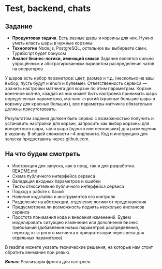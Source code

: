 # Test, backend, chats

## Задание

- **Продуктовая задача.** Есть разные шары и корзины для них. Нужно уметь класть шары в нужные корзины
- **Технологии** Node.js, PostgreSQL, остальное вы выбираете сами. TypeScript будет бонусом
- **Аналог бизнес-логики, имеющий смысл** Задание является сильно упрощённым и абстрагированным вариантом распределения чатов на операторов

У шаров есть набор параметров: цвет, размер и т.д. (несколько на ваш выбор, пусть будут и enum и булевые). Ответственность сервиса — хранить настройки матчинга для корзин по этим параметрам. Корзин конечное кол-во, каждая из них может быть настроена принимать шары определенных параметров, матчинг строгий (красные большие шары в корзину для красных больших), все параметры матчинга обязательно должны присутствовать.

Результатом задания должен быть сервис с возможностью получить и установить настройки для корзин, запросить как выбор корзины для конкретного шара, так и шара (одного или нескольких) для размещения в корзину. В общей сложности ~4 эндпоинта. Код и инструкцию для запуска предоставить через github.com.

## На что будем смотреть

- Инструкция для запуска, как в прод, так и для разработки. README.md
- Схема публичного интерфейса сервиса
- Валидация входных параметров и ошибки
- Тесты относительно публичного интерфейса сервиса
- Подход к работе с базой
- Наличие кодстайла и инструментов его контроля
- Разделение на абстракции, отделение логики от представления
- Предусмотрена ли возможность поднять несколько инстансов сервиса
- Простота понимания кода и внесения изменений. Будем моделировать ситуацию изменения или дополнения бизнес требований (добавление новых параметров распределения, переход от строгого матчинга к приоритезации через веса для отдельных параметров)

В readme можете указать технические решения, на которые нам стоит обратить внимание при ревью.

***Bonus:*** Реализация фронта для настроек
